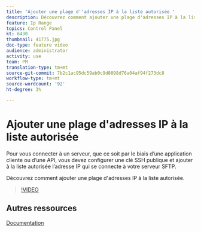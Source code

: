 ```yaml
---
title: 'Ajouter une plage d''adresses IP à la liste autorisée '
description: Découvrez comment ajouter une plage d'adresses IP à la liste autorisée.
feature: Ip Range
topics: Control Panel
kt: 6430
thumbnail: 41775.jpg
doc-type: feature video
audience: administrator
activity: use
team: PM
translation-type: tm+mt
source-git-commit: 7b2c1ac95dc59ab0c9d8098d76a04af94f273dc8
workflow-type: tm+mt
source-wordcount: '92'
ht-degree: 3%

---
```



# Ajouter une plage d&#39;adresses IP à la liste autorisée

Pour vous connecter à un serveur, que ce soit par le biais d’une application cliente ou d’une API, vous devez configurer une clé SSH publique et ajouter à la liste autorisée l’adresse IP qui se connecte à votre serveur SFTP.

Découvrez comment ajouter une plage d&#39;adresses IP à la liste autorisée.

>[!VIDEO](https://video.tv.adobe.com/v/41775?quality=12)

## Autres ressources

[Documentation](https://docs.adobe.com/content/help/en/control-panel/using/sftp-management/ip-range-allow-listing.html)
